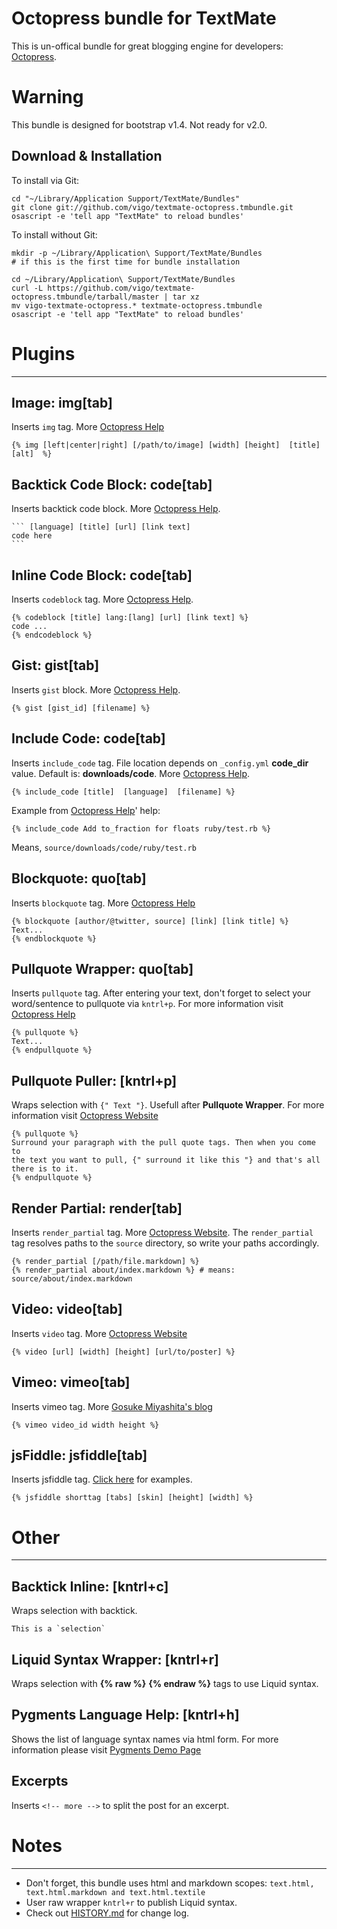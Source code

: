 # Octopress bundle for TextMate
This is un-offical bundle for great blogging engine for developers: 
[Octopress][octopress].

# Warning
This bundle is designed for bootstrap v1.4. Not ready for v2.0.

## Download & Installation
To install via Git:

    cd "~/Library/Application Support/TextMate/Bundles"
    git clone git://github.com/vigo/textmate-octopress.tmbundle.git
    osascript -e 'tell app "TextMate" to reload bundles'

To install without Git:

    mkdir -p ~/Library/Application\ Support/TextMate/Bundles
    # if this is the first time for bundle installation
    
    cd ~/Library/Application\ Support/TextMate/Bundles
    curl -L https://github.com/vigo/textmate-octopress.tmbundle/tarball/master | tar xz
    mv vigo-textmate-octopress.* textmate-octopress.tmbundle
    osascript -e 'tell app "TextMate" to reload bundles'

# Plugins
---
## Image: img[tab]
Inserts `img` tag. More [Octopress Help][img-tag]

    {% img [left|center|right] [/path/to/image] [width] [height]  [title] [alt]  %}


## Backtick Code Block: code[tab]
Inserts backtick code block. More [Octopress Help][code].

    ``` [language] [title] [url] [link text]
    code here
    ```


## Inline Code Block: code[tab]
Inserts `codeblock` tag. More [Octopress Help][code].

    {% codeblock [title] lang:[lang] [url] [link text] %}
    code ...
    {% endcodeblock %}


## Gist: gist[tab]
Inserts `gist` block. More [Octopress Help][code].

    {% gist [gist_id] [filename] %}


## Include Code: code[tab]
Inserts `include_code` tag. File location depends on `_config.yml`
**code_dir** value. Default is: **downloads/code**. More [Octopress Help][code].

    {% include_code [title]  [language]  [filename] %}

Example from [Octopress Help][include-code]' help:

    {% include_code Add to_fraction for floats ruby/test.rb %}

Means, `source/downloads/code/ruby/test.rb`

## Blockquote: quo[tab]
Inserts `blockquote` tag. More [Octopress Help][blockquote]

    {% blockquote [author/@twitter, source] [link] [link title] %}
    Text...
    {% endblockquote %}


## Pullquote Wrapper: quo[tab]
Inserts `pullquote` tag. After entering your text, don't forget to select your
word/sentence to pullquote via `kntrl+p`. For more information visit 
[Octopress Help][pull-quote]

    {% pullquote %}
    Text...
    {% endpullquote %}


## Pullquote Puller: [kntrl+p]
Wraps selection with `{" Text "}`. Usefull after **Pullquote Wrapper**. 
For more information visit [Octopress Website][pull-quote]

    {% pullquote %}
    Surround your paragraph with the pull quote tags. Then when you come to
    the text you want to pull, {" surround it like this "} and that's all there is to it.
    {% endpullquote %}    


## Render Partial: render[tab]
Inserts `render_partial` tag. More [Octopress Website][render-partial].
The `render_partial` tag resolves paths to the `source` directory, so write your paths accordingly.

    {% render_partial [/path/file.markdown] %}
    {% render_partial about/index.markdown %} # means: source/about/index.markdown


## Video: video[tab]
Inserts `video` tag. More [Octopress Website][video-tag]

    {% video [url] [width] [height] [url/to/poster] %}

## Vimeo: vimeo[tab]
Inserts vimeo tag. More [Gosuke Miyashita's blog][pl-vimeo]

    {% vimeo video_id width height %}

## jsFiddle: jsfiddle[tab]
Inserts jsfiddle tag. [Click here][jsfiddle] for examples.

    {% jsfiddle shorttag [tabs] [skin] [height] [width] %}


# Other
---
## Backtick Inline: [kntrl+c]
Wraps selection with backtick.

    This is a `selection`

## Liquid Syntax Wrapper: [kntrl+r]
Wraps selection with **{% raw %}** **{% endraw %}** tags to use Liquid syntax.

## Pygments Language Help: [kntrl+h]
Shows the list of language syntax names via html form. For more information 
please visit [Pygments Demo Page][pygments]


## Excerpts
Inserts `<!-- more -->` to split the post for an excerpt.



# Notes
---
* Don't forget, this bundle uses html and markdown scopes: `text.html, text.html.markdown and text.html.textile`
* User raw wrapper `kntrl+r` to publish Liquid syntax. 
* Check out [HISTORY.md](https://github.com/vigo/textmate-octopress.tmbundle/blob/master/HISTORY.md) for change log.

[octopress]: http://octopress.org/
[code]: http://octopress.org/docs/blogging/code/
[img-tag]: http://octopress.org/docs/plugins/image-tag/
[include-code]: http://octopress.org/docs/plugins/include-code/
[blockquote]: http://octopress.org/docs/plugins/blockquote/
[pull-quote]: http://octopress.org/docs/plugins/pullquote/
[render-partial]: http://octopress.org/docs/plugins/render-partial/
[video-tag]: http://octopress.org/docs/plugins/video-tag/
[pygments]: http://pygments.org/demo/
[pl-vimeo]: http://mizzy.org/blog/2011/10/30/vimeo-tag-plugin/ "Vimeo Plugin"
[jsfiddle]: http://octopress.org/docs/plugins/jsfiddle-tag/